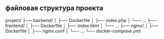 ## файловая структура проекта

project/
├── backend/
│   ├── Dockerfile
│   ├── index.php
│   └── ...
├── frontend/
│   ├── Dockerfile
│   ├── index.html
│   └── ...
├── nginx/
│   ├── Dockerfile
│   ├── nginx.conf
│   └── ...
└── docker-compose.yml

